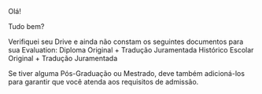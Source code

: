 Olá!

Tudo bem?

Verifiquei seu Drive e ainda não constam os seguintes documentos para sua Evaluation: 
Diploma Original + Tradução Juramentada 
Histórico Escolar Original + Tradução Juramentada 

Se tiver alguma Pós-Graduação ou Mestrado, deve também adicioná-los para garantir que você atenda aos requisitos de admissão.